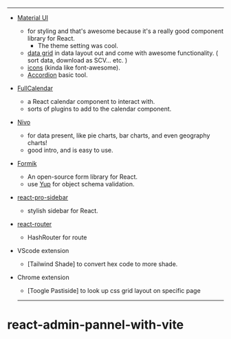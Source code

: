 
---

- [Material UI](https://mui.com/)
  - for styling and that's awesome because it's a really good component library for React.
    - The theme setting was cool.
  - [data grid](https://mui.com/x/react-data-grid/) in data layout out and come with awesome functionality. ( sort data, download as SCV... etc. )
  - [icons](https://mui.com/material-ui/material-icons/) (kinda like font-awesome).
  - [Accordion](https://mui.com/material-ui/react-accordion/) basic tool.
- [FullCalendar ](https://fullcalendar.io/)

  - a React calendar component to interact with.
  - sorts of plugins to add to the calendar component.

- [Nivo](https://nivo.rocks/)

  - for data present, like pie charts, bar charts, and even geography charts!
  - good intro, and is easy to use.

- [Formik](https://formik.org/)
  - An open-source form library for React.
  - use [Yup](https://github.com/jquense/yup) for object schema validation.
- [react-pro-sidebar](https://www.npmjs.com/package/react-pro-sidebar)
  - stylish sidebar for React.
- [react-router](https://reactrouter.com/en/main)

  - HashRouter for route

- VScode extension

  - [Tailwind Shade] to convert hex code to more shade.

- Chrome extension

  - [Toogle Pastiside] to look up css grid layout on specific page
      
  ***






# react-admin-pannel-with-vite

